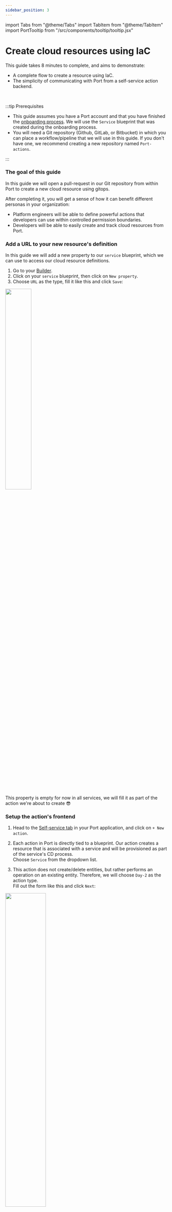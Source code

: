 ```yaml
---
sidebar_position: 3
---
```


import Tabs from "@theme/Tabs"
import TabItem from "@theme/TabItem"
import PortTooltip from "/src/components/tooltip/tooltip.jsx"

# Create cloud resources using IaC

This guide takes 8 minutes to complete, and aims to demonstrate:

- A complete flow to create a resource using IaC.
- The simplicity of communicating with Port from a self-service action backend.

<br/>

:::tip Prerequisites

- This guide assumes you have a Port account and that you have finished the [onboarding process](/quickstart). We will use the `Service` blueprint that was created during the onboarding process.
- You will need a Git repository (Github, GitLab, or Bitbucket) in which you can place a workflow/pipeline that we will use in this guide. If you don't have one, we recommend creating a new repository named `Port-actions`.

:::

### The goal of this guide

In this guide we will open a pull-request in our Git repository from within Port to create a new cloud resource using gitops.

After completing it, you will get a sense of how it can benefit different personas in your organization:

- Platform engineers will be able to define powerful actions that developers can use within controlled permission boundaries.
- Developers will be able to easily create and track cloud resources from Port.

### Add a URL to your new resource's definition

In this guide we will add a new property to our `service` <PortTooltip id="blueprint">blueprint</PortTooltip>, which we can use to access our cloud resource definitions.

1. Go to your [Builder](https://app.getport.io/dev-portal/data-model).
2. Click on your `service` <PortTooltip id="blueprint">blueprint</PortTooltip>, then click on `New property`.
3. Choose `URL` as the type, fill it like this and click `Save`:

<img src='/img/guides/iacPropertyForm.png' width='40%' />

This property is empty for now in all services, we will fill it as part of the action we're about to create 😎

### Setup the action's frontend

1. Head to the [Self-service tab](https://app.getport.io/self-serve) in your Port application, and click on `+ New action`.

2. Each action in Port is directly tied to a <PortTooltip id="blueprint">blueprint</PortTooltip>. Our action creates a resource that is associated with a service and will be provisioned as part of the service's CD process.  
   Choose `Service` from the dropdown list.

3. This action does not create/delete entities, but rather performs an operation on an existing <PortTooltip id="entity">entity</PortTooltip>. Therefore, we will choose `Day-2` as the action type.  
   Fill out the form like this and click `Next`:

<img src='/img/guides/iacActionDetails.png' width='50%' />

<br/><br/>

4. We want the developer who uses this action to specify simple inputs and not be overwhelmed with all the configurations available for an S3 bucket. For this action, we will define a name and a public/private visibility.  
   Click on `+ New input`, fill out the form like this and click `Create`:

<img src='/img/guides/iacActionInputName.png' width='50%' />

<br/><br/>

5. Now let's create the visibility input, which will later serve as the `acl` of our resource.  
   Click on `+ New input`, fill out the form like this and click `Create`:

<img src='/img/guides/iacActionInputVisibility.png' width='50%' />

<br/><br/>

6. Now we'll define the backend of the action. Port supports multiple invocation types, for this tutorial we will use a `Github workflow`.
   - Replace the `Organization` and `Repository` values with your values (this is where the workflow will reside and run).
   - Name the workflow `portCreateBucket.yaml`.
   - Fill out the rest of the form like this, then click `Next`:

<img src='/img/guides/iacActionBackend.png' width='75%' />

<br/><br/>

7. The last step is customizing the action's permissions. For simplicity's sake, we will use the default settings. For more information, see the [permissions](/create-self-service-experiences/set-self-service-actions-rbac/) page. Click `Create`.

The action's frontend is now ready 🥳

### Setup the action's backend

Now we want to write the logic that our action will trigger.

1. First, let's create the necessary token and secrets. If you've already completed the [scaffold a new service guide](/guides-and-tutorials/scaffold-a-new-service), you should already have these configured and you can skip this step.

- Go to your [Github tokens page](https://github.com/settings/tokens), create a personal access token with `repo` and `admin:org` scope, and copy it (this token is needed to create a pull-request from our workflow).

  <img src='/img/guides/personalAccessToken.png' width='80%' />

  - Go to your [Port application](https://app.getport.io/), click on the `...` in the top right corner, then click `Credentials`. Copy your `Client ID` and `Client secret`.

2. In the repository where your workflow will reside, create 3 new secrets under `Settings->Secrets and variables->Actions`:

- `ORG_ADMIN_TOKEN` - the personal access token you created in the previous step.
- `PORT_CLIENT_ID` - the client ID you copied from your Port app.
- `PORT_CLIENT_SECRET` - the client secret you copied from your Port app.

<img src='/img/guides/repositorySecret.png' width='60%' />

<br/><br/>

3. We will now create a simple `.tf` file that will serve as a template for our new resource:

- In your Github repository, create a file named `cloudResource.tf` under `/templates/` (it's path should be `/templates/cloudResource.tf`).
- Copy the following snippet and paste it in the file's contents:

<details>
<summary><b>cloudResource.tf (click to expand)</b></summary>

```hcl
# cloudResource.tf

resource "aws_s3_bucket" "example" {
provider = aws.bucket_region
name = "{{ bucket_name }}"
acl = "{{ bucket_acl }}"
}
```

</details>
  
4. Now let's create the workflow file that contains our logic. Our workflow will consist of 3 steps:

- Creating a copy of the template file in the selected service's repository and replacing its variables with the data from the action's input.
- Creating a pull request in the selected service's repository to add the new resource.
- Reporting & logging the action result back to Port, and updating the relevant service's `Resource definitions` property with the URL of the service's resources directory.

Under ".github/workflows", create a new file named `portCreateBucket.yaml` and use the following snippet as its content:

<details>
<summary><b>Github workflow (click to expand)</b></summary>

```yaml showLineNumbers
name: Create cloud resource
on:
  workflow_dispatch:
    inputs:
      name:
        type: string
      visibility:
        type: string
      port_payload:
        required: true
        description: Port's payload, including details for who triggered the action and general context
        type: string
jobs:
  createResource:
    runs-on: ubuntu-latest
    steps:
      - uses: actions/checkout@v3
      - uses: actions/checkout@v3
        with:
          repository: "${{ github.repository_owner }}/${{fromJson(inputs.port_payload).context.entity}}"
          path: ./targetRepo
          token: ${{ secrets.ORG_ADMIN_TOKEN }}
      - name: Copy template file
        run: |
          mkdir -p ./targetRepo/resources
          cp templates/cloudResource.tf ./targetRepo/resources/${{ inputs.name }}.tf
      - name: Update new file data
        run: |
          sed -i 's/{{ bucket_name }}/${{ inputs.name }}/' ./targetRepo/resources/${{ inputs.name }}.tf
          sed -i 's/{{ bucket_acl }}/${{ inputs.visibility }}/' ./targetRepo/resources/${{ inputs.name }}.tf
      - name: Open a pull request
        uses: peter-evans/create-pull-request@v5
        with:
          token: ${{ secrets.ORG_ADMIN_TOKEN }}
          path: ./targetRepo
          commit-message: Create new resource - ${{ inputs.name }}
          committer: GitHub <noreply@github.com>
          author: ${{ github.actor }} <${{ github.actor }}@users.noreply.github.com>
          signoff: false
          branch: new-resource-${{ inputs.name }}
          delete-branch: true
          title: Create new resource - ${{ inputs.name }}
          body: |
            Create new ${{ inputs.visibility }} resource - ${{ inputs.name }}
          draft: false
  create-entity-in-port-and-update-run:
    runs-on: ubuntu-latest
    needs: createResource
    steps:
      - name: UPSERT Entity
        uses: port-labs/port-github-action@v1
        with:
          identifier: ${{fromJson(inputs.port_payload).context.entity}}
          blueprint: service
          properties: |-
            {
              "resource_definitions": "${{ github.server_url }}/${{ github.repository_owner }}/${{fromJson(inputs.port_payload).context.entity}}/blob/main/resources/"
            }
          clientId: ${{ secrets.PORT_CLIENT_ID }}
          clientSecret: ${{ secrets.PORT_CLIENT_SECRET }}
          operation: UPSERT
          runId: ${{fromJson(inputs.port_payload).context.runId}}
      - name: Create a log message
        uses: port-labs/port-github-action@v1
        with:
          clientId: ${{ secrets.PORT_CLIENT_ID }}
          clientSecret: ${{ secrets.PORT_CLIENT_SECRET }}
          operation: PATCH_RUN
          runId: ${{fromJson(inputs.port_payload).context.runId}}
          logMessage: Pull request created successfully for "${{ inputs.name }}" 🚀
```

</details>

All done! The action is ready to be executed 🚀

### Execute the action

After creating an action, it will appear under the `Self-service` tab of your Port application:

<img src='/img/guides/iacActionAfterCreation.png' width='35%' />

1. Click on `Execute`.

2. Enter a name for your s3 bucket and choose a visibility, select any service from the list and click `Execute`. A small popup will appear, click on `View details`:

<img src='/img/guides/iacActionExecutePopup.png' width='40%' />

3. This page provides details about the action run. We can see that the backend returned `Success` and the pull-request was created successfully:

<img src='/img/guides/iacActionRunAfterExecution.png' width='90%' />

#### Access the bucket's definition from Port

You may have noticed that even though we updated the service's `Resource definitions` URL, it still leads to a non-existent page. This is because we do not have any resources in the repository yet, let's take care of that:

1. Merge the pull-request.
2. Go to the <PortTooltip id="entity">entity</PortTooltip> page of the service that you executed the action for:

<img src='/img/guides/iacEntityAfterAction.png' width='50%' />

3. Click on the `Resource definitions` link to access the service's resources.

All done! You can now create resources for your services directly from Port 💪🏽

### Possible daily routine integrations

- Send a slack message to relevant people in the organization, notifying about the new resource.
- Send a weekly/monthly report for managers/devops showing the new resources created in this timeframe and their owners.

### Conclusion

Developer portals need to support and integrate with git-ops practices seamlessly. Developers should be able to perform routine tasks independently, without having to create bottlenecks within the organization.  
With Port, platform engineers can design precise and flexible self-service actions for their developers, while integrating with many different backends to suit your specific needs.

More relevant guides and examples:

- [Deploy AWS resources using AWS CloudFormation
  ](https://docs.getport.io/create-self-service-experiences/setup-backend/github-workflow/examples/deploy-cloudformation-template)
- [Create an S3 bucket using Self-Service Actions](https://docs.getport.io/create-self-service-experiences/setup-backend/webhook/examples/s3-using-webhook/)
